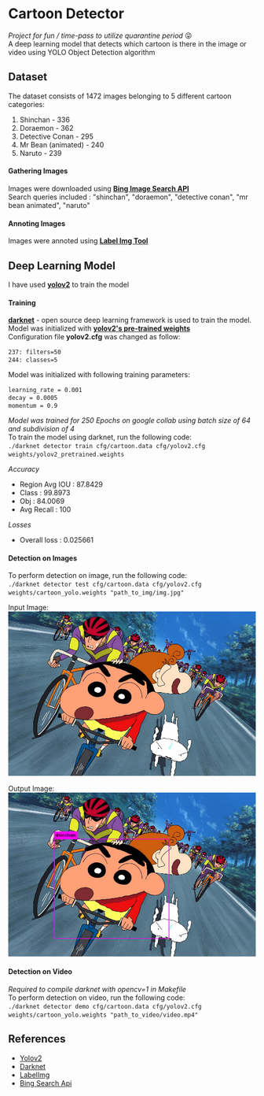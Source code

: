 # **Cartoon Detector**
*Project for fun / time-pass to utilize quarantine period* 😜  
A deep learning model that detects which cartoon is there in the image or video using YOLO Object Detection algorithm
## Dataset
The dataset consists of 1472 images belonging to 5 different cartoon categories:
1. Shinchan - 336
2. Doraemon - 362
3. Detective Conan - 295
4. Mr Bean (animated) - 240
5. Naruto - 239  
#### Gathering Images
Images were downloaded using [**Bing Image Search API**](https://azure.microsoft.com/en-in/services/cognitive-services/bing-image-search-api/)  
Search queries included : "shinchan", "doraemon", "detective conan", "mr bean animated", "naruto"  
#### Annoting Images
Images were annoted using [**Label Img Tool**](https://www.arunponnusamy.com/preparing-custom-dataset-for-training-yolo-object-detector.html)  
## Deep Learning Model
I have used [**yolov2**](https://arxiv.org/pdf/1612.08242.pdf) to train the model  
#### Training  
[**darknet**](https://github.com/AlexeyAB/darknet) - open source deep learning framework is used to train the model.  
Model was initialized with [**yolov2's pre-trained weights**](https://pjreddie.com/darknet/yolo/)  
Configuration file **yolov2.cfg** was changed as follow:
```
237: filters=50
244: classes=5
```  
Model was initialized with following training parameters:  
```
learning_rate = 0.001  
decay = 0.0005  
momentum = 0.9  
```
*Model was trained for 250 Epochs on google collab using batch size of 64 and subdivision of 4*    
To train the model using darknet, run the following code:  
  `./darknet detector train cfg/cartoon.data cfg/yolov2.cfg weights/yolov2_pretrained.weights `    

*Accuracy*  
  - Region Avg IOU : 87.8429  
  - Class : 99.8973  
  - Obj : 84.0069  
  - Avg Recall : 100  
    
*Losses*  
  - Overall loss : 0.025661  
 #### Detection on Images
 To perform detection on image, run the following code:  
  `./darknet detector test cfg/cartoon.data cfg/yolov2.cfg weights/cartoon_yolo.weights "path_to_img/img.jpg"`  
      
Input Image:  
![Input Image](https://github.com/jainamshah17/cartoon-detector/blob/master/images/input.jpg)  
  
Output Image:  
![Output Image](https://github.com/jainamshah17/cartoon-detector/blob/master/images/output.jpg)  
#### Detection on Video 
  *Required to compile darknet with opencv=1 in Makefile*  
  To perform detection on video, run the following code:  
  `./darknet detector demo cfg/cartoon.data cfg/yolov2.cfg weights/cartoon_yolo.weights "path_to_video/video.mp4"`  
  ## References  
  - [Yolov2](https://arxiv.org/pdf/1612.08242.pdf)  
  - [Darknet](https://github.com/AlexeyAB/darknet)  
  - [LabelImg](https://github.com/tzutalin/labelImg)  
  - [Bing Search Api](https://azure.microsoft.com/en-in/services/cognitive-services/bing-image-search-api/)  
